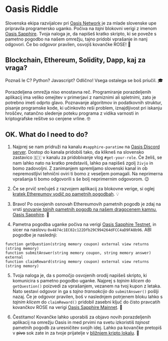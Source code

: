 # Oasis Riddle

Slovenska ekipa razvijalcev pri [Oasis Network][oasis-network] je za mlade
slovenske upe pripravila programersko uganko. Počiva na *tajni* blokovni
verigi z imenom [Oasis Sapphire][oasis-explorer]. Tvoja naloga je, da
napišeš kratko skripto, ki se poveže s pametno pogodbo na našem omrežju,
tajno pridobi vprašanje in nanj odgovori. Če bo odgovor pravilen, osvojiš
kovančke ROSE! 🌹

## Blockchain, Ethereum, Solidity, Dapp, kaj za vraga?

Poznaš le C? Python? Javascript? Odlično! Vsega ostalega se boš priučil. 🎓

Porazdeljena omrežja niso enostavna reč. Programiranje porazdeljenih
aplikacij ima veliko omejitev v primerjavi z namiznimi ali spletnimi,
zato je potrebno imeti odprto glavo. Poznavanje algoritmov
in podatkovnih struktur, pisanje programske kode, ki učinkovito reši problem,
iznajdljivost pri iskanju hroščev, natančno sledenje poteku programa z
vidika varnosti in kriptografske rešitve so cenjene vrline. 🤓

## OK. What do I need to do?

1. Najprej se nam pridruži na kanalu `#sapphire-paratime` na
   [Oasis Discord server][oasis-discord]. Dostop do kanala pridobiš
   tako, da klikneš na slovensko zastavico 🇸🇮 v kanalu za pridobivanje vlog
   `#get-your-role`. Če želiš, se nam lahko nato na kratko predstaviš, lahko pa
   napišeš zgolj `živjo` in bomo zadovoljni. Z zanimanjem spremljamo slovenski
   kanal in ob nepremostljivi tehnični oviri ti bomo z veseljem pomagali. Na
   neprimerna vprašanja ti bomo odgovorili s še bolj neprimernim odgovorom. 😉

2. Če se prvič srečuješ z razvojem aplikacij za blokovne verige, si oglej
   [kratek Ethereumov vodič po pametnih pogodbah][ethereum-tutorial]. 💡

3. Bravo! Po osvojenih osnovah Ethereumovih pametnih pogodb je zdaj na
   vrsti [snovanje *tajnih* pametnih pogodb na našem dragocenem kamnu,
   Oasis Sapphire][oasis-sapphire-quickstart]. 💎

4. Pametna pogodba uganke počiva na verigi
   [Oasis Sapphire Testnet][oasis-explorer-testnet], in sicer na naslovu
   `0x4874c1EC02c122Dfb29C994264dFCC4aD9FA8b96`. ABI pogodbe je naslednji:

```solidity
function getQuestion(string memory coupon) external view returns (string memory)
function submitAnswer(string memory coupon, string memory answer) external
function claimReward(string memory coupon) external view returns (string memory)
```

5. Tvoja naloga je, da s pomočjo osvojenih orodij napišeš skripto, ki
   komunicira s pametno pogodbo uganke. Najprej s *tajnim klicem* do
   `getQuestion()` poizvedi za vprašanjem, vezanem na tvoj
   kupon z letaka. Nato sestavi odgovor in ga s *tajno transakcijo* do
   `submitAnswer()` pošlji nazaj. Če je odgovor pravilen, boš v naslednjem
   potrjenem bloku lahko s *tajnim klicem* do `claimReward()` pridobil
   zasebni ključ do čisto pravcatih kovančkov ROSE na verigi
   [Oasis Sapphire Mainnet][oasis-explorer]. 🎉

6. Čestitamo! Kovančke lahko uporabiš za objavo novih porazdeljenih
   aplikacij na omrežju Oasis in med prvimi na svetu izkoristiš *tajnost*
   pametnih pogodb za uresničitev svojih idej. Lahko pa kovančke pretopiš v
   ~~pivo~~ sok zate in za tvoje prijatelje v
   [bližnjem kripto lokalu][bitcoin-map]. 🍻

[oasis-network]: https://oasisprotocol.org
[oasis-discord]: https://discord.gg/oasisprotocol
[ethereum-tutorial]: https://ethereum.org/en/developers/tutorials/hello-world-smart-contract-fullstack/
[oasis-sapphire-quickstart]: https://docs.oasis.io/dapp/sapphire/quickstart
[oasis-explorer-testnet]: https://testnet.explorer.sapphire.oasis.dev/
[oasis-explorer]: https://explorer.sapphire.oasis.io/
[bitcoin-map]: https://map.bitcoin.com
